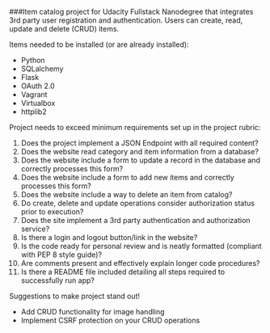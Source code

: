 ###Item catalog project for Udacity Fullstack Nanodegree that integrates 3rd party user registration and authentication. Users can create, read, update and delete (CRUD) items.

Items needed to be installed (or are already installed):

- Python
- SQLalchemy
- Flask
- OAuth 2.0
- Vagrant
- Virtualbox
- httplib2

Project needs to exceed minimum requirements set up in the project rubric:

1. Does the project implement a JSON Endpoint with all required content?
2. Does the website read category and item information from a database?
3. Does the website include a form to update a record in the database and correctly processes this form?
4. Does the website include a form to add new items and correctly processes this form?
5. Does the website include a way to delete an item from catalog?
6. Do create, delete and update operations consider authorization status prior to execution?
7. Does the site implement a 3rd party authentication and authorization service?
8. Is there a login and logout button/link in the website?
9. Is the code ready for personal review and is neatly formatted (compliant with PEP 8 style guide)?
10. Are comments present and effectively explain longer code procedures?
11. Is there a README file included detailing all steps required to successfully run app?

Suggestions to make project stand out!
- Add CRUD functionality for image handling
- Implement CSRF protection on your CRUD operations